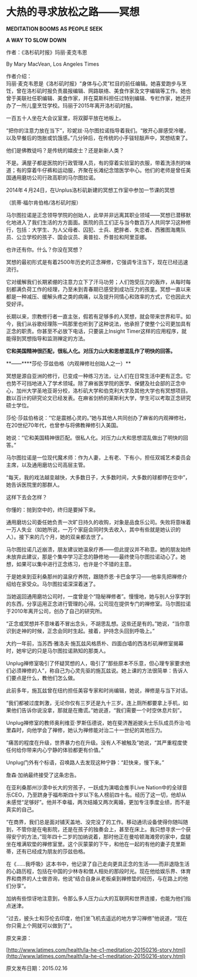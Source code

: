 # 大热的寻求放松之路——冥想

**MEDITATION BOOMS AS PEOPLE SEEK**

 **A WAY TO SLOW DOWN**

作者：《洛杉矶时报》玛丽·麦克韦恩

By Mary MacVean, Los Angeles Times

作者介绍：  
玛丽·麦克韦恩是《洛杉矶时报》“身体与心灵”栏目的前任编辑。她喜爱跑步与烹饪，曾在洛杉矶时报负责晨报编辑、网路联络、美食作家及文字编辑等工作。她也曾于美联社任职编辑、美食作家，并在莫斯科担任过特别编辑、专栏作家，她还开办了一所儿童烹饪学校。玛丽于2015年离开洛杉矶时报。

一百五十人坐在大会议室里，将双脚平放在地板上。

“把你的注意力放在当下”，珍妮丝·马尔图拉诺指导着我们。“敞开心扉感受冷暖，以及早餐后的饱胀或饥饿感。”几分钟后，在传统的小手钹轻敲声中，冥想结束了。

他们是佛教徒吗？是传统的嬉皮士？还是新新人类？

不是。满屋子都是医院的行政管理人员，有的穿着实验室的衣服，带着洗涤剂的味道；有的穿着牛仔裤和运动服，齐聚在长滩纪念馆医学中心。他们的老师是曾任美国通用磨坊公司行政高职的马尔图拉诺。

2014年４月24日，在Unplus洛杉矶新建的冥想工作室中参加一节课的冥想

（凯蒂·福尔肯伯格/洛杉矶时报）

马尔图拉诺是正念领导学院的创始人，此举并非远离其职业领域——冥想已潜移默化地进入了我们生活的方方面面。医院的员工们正与当今数百万人共同学习这种修行，包括：大学生、为人父母者、囚犯、士兵、肥胖者、失恋者、西雅图海鹰队员、公立学校的孩子、国会议员、奥普拉、乔普拉和阿里亚娜。

也许还有你。什么？你没在冥想？

冥想的最初形式是有着2500年历史的正念禅修，它强调专注当下，现在已经迅速流行。

它对缓解我们长期紧绷的注意力立下了汗马功劳；人们饱受压力的轰炸，从每时每刻都满负荷工作的经理，乃至未到青春期已感受到成功压力的孩童。冥想一直以来都是一种减压、缓解头疼之类的病痛，以及提升同情心和效率的方式，它也因此大受好评。

长期以来，宗教修行者一直主张，假若有足够多的人冥想，就会带来世界和平。如今，我们从谷歌经理陈一鸣那里也听到了这种说法，他承担了使整个公司更加具有正念的职责。你甚至不必放下电话，只要装上Insight Timer这样的应用程序，就能得到冥想指导和监测禅定的方法。

**它和美国精神很匹配，很私人化。对压力山大和思想混乱作了明快的回答。**

 **——\*\***莎伦·莎兹伯格（内观禅修社创始人之一）\*\*

冥想是源自亚洲的修行，已变成一种练习方法，让人们在日常生活中更有正念。它也势不可挡地进入了学术领域。除了麻省医学院的医学、保健及社会部的正念中心，加州大学圣地亚哥分校，洛杉矶大学和伯克利大学及其他大学也有冥想项目。数以百计的研究论文已经发表。在麻省剑桥的莱斯利大学，学生可以考取正念研究硕士学位。

莎伦·莎兹伯格说：“它是震撼心灵的。”她与其他人共同创办了麻省的内观禅修社，在20世纪70年代，也曾参与将佛教禅修引入美国。

她说：“它和美国精神很匹配。很私人化。对压力山大和思想混乱做出了明快的回答。”

马尔图拉诺是一位现代魔术师：作为人妻，上有老、下有小，担任双城艺术委员会主席，以及通用磨坊公司高层主管。

“每天，我的戏法越变越快，大多数日子，大多数时间，大多数的球都停在空中”，她告诉医院里的那群人。

这样下去会怎样？

你懂的：抛到空中的，终归是要掉下来。

通用磨坊公司委任她负责一次旷日持久的收购，对象是品食乐公司。失败将意味着一万人失业（如她所说，一万个家庭会同时失去收入，其中有些就是她认识的人）。接下来的几个月，她的双亲都去世了。

马尔图拉诺几近崩溃，朋友建议她温泉疗养——但此提议并不称意。她的朋友始终未放弃此建议，那是个集中学习正念的静修地——最终使马尔图拉诺动心了。她想，如果可以集中进行正念练习，也许是个不错的主意。

于是她来到亚利桑那州的温泉疗养院，跟随乔恩·卡巴金学习——他率先把禅修介绍给在家受众。马尔图拉诺深深着迷了。

当她返回通用磨坊公司时，一度曾是个“隐秘禅修者”。慢慢地，她与别人分享学到的东西，分享运用正念进行管理的心得。公司现在提供专门的禅修室。马尔图拉诺于2010年离开公司，创办了自己的研究所。

“正念或冥想并不意味着不冒出念头，不胡思乱想。这些还是有的。”她说，“当你意识到走神的时候，正念会同时生起。接着，护持念头回到呼吸上。”

大约一年前，当苏西·雅洛夫·施瓦兹风格质朴、四面白墙的西洛杉矶禅修室揭幕时，她牢记的只是马尔图拉诺熟知的那类人。

Unplug禅修室吸引了怀疑冥想的人，吸引了“那些原本不乐意，但心理专家要求他们必须禅修的人”，称自己为心灵先驱的施瓦兹说。她上课的方法很简单：告诉人们要点是什么，教他们怎么做。

此前多年，施瓦兹曾在纽约担任美容专家和时尚编辑，她说，禅修是与当下对话。

“我们都被过度刺激，无论你仅有三岁还是九十三岁。连上厕所都要拿上手机，如果他们告诉你说没拿，那就是在撒谎。”她说道，“我们需要一个时空休息片刻”。

Unplug禅修室的教师奥利维亚·罗斯伍德说，她在斐济邂逅披头士乐队成员乔治·哈里森时，向他学会了禅修，她认为禅修能对治二十一世纪的其他压力。

“痛苦的程度在升级，世界暴力也在升级。没有人不被触及”她说，“其严重程度使任何给你带来内心宁静的体验都更有价值。”

Unplug门外有个标语，召唤路人去发现这种宁静：“赶快来，慢下来。”

詹森·加纳最终接受了这条忠告。

在亚利桑那州沙漠中长大的穷孩子，一跃成为演唱会推手Live Nation中的全球音乐CEO，乃至跻身于福布斯四十岁以下名人榜前四十名。经历了这一切，他却从未感觉“足够好”。他并不幸福，两次结婚又两次离婚，更加专注季度业绩，而不是真实的自己。

“在商界，我们总是面对铺天盖地、没完没了的工作。移动通讯设备使得你随叫随到，不管你是在电影院，还是在孩子的独奏会上，甚至在床上。我只想寻求一个获得安宁的方法，”现年四十二岁的加纳说着，那时他正在曼哈顿海滩旁的家中，盘腿坐在堆满软垫的禅修室里。这个灰蒙蒙的下午，和他在一起的有他的妻子克里斯蒂，还有已经成为朋友的莎兹伯格。

在《……我呼吸》这本书中，他记录了自己走向更具正念的生活——而非退隐生活的心路历程，包括在中国的少林寺和僧人相处的那段时光。现在他给娱乐界、体育界和商界的人士做咨询，他说“结合自身从老板桌到禅修垫的经历，与在路上的他们分享”。

加纳有些惊讶地注意到，令那么多人压力山大的互联网和世界连接，也能为他们指点迷津。

“过去，披头士和莎伦去印度，他们坐飞机去遥远的地方学习禅修”他说道，“现在你只需上个网就可以做到了”。

原文来源：

[http://www.latimes.com/health/la-he-c1-meditation-20150216-story.html](http://www.latimes.com/health/la-he-c1-meditation-20150216-story.html)

原文发布日期：2015.02.16

